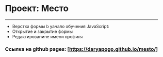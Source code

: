 # **Проект: Место**
----------

* Верстка формы b yачало обучения JavaScript: 
* Открытие и закрытие формы
* Редактированине имени профиля 
  
### Ссылка на github pages: [https://daryapogo.github.io/mesto/]